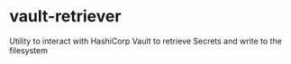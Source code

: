 # vault-retriever
Utility to interact with HashiCorp Vault to retrieve Secrets and write to the filesystem
